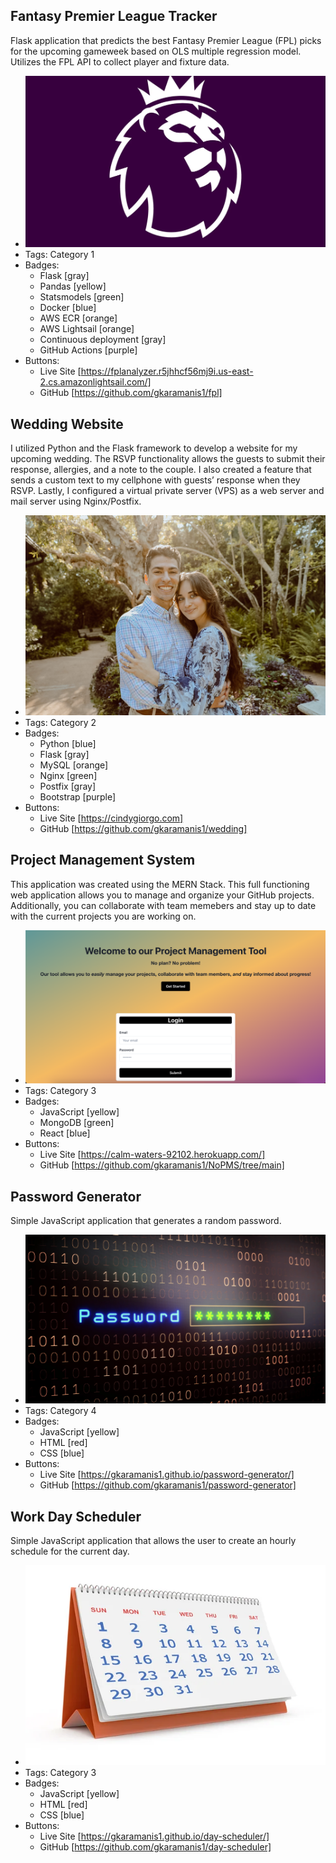 ## Fantasy Premier League Tracker
Flask application that predicts the best Fantasy Premier League (FPL) picks for the upcoming gameweek based on OLS multiple regression model. Utilizes the FPL API to collect player and fixture data.
- ![password](../assets/fpl1.png)
- Tags: Category 1
- Badges:
  - Flask [gray]
  - Pandas [yellow]
  - Statsmodels [green]
  - Docker [blue]
  - AWS ECR [orange]
  - AWS Lightsail [orange]
  - Continuous deployment [gray]
  - GitHub Actions [purple]
- Buttons:
  - Live Site [https://fplanalyzer.r5jhhcf56mj9i.us-east-2.cs.amazonlightsail.com/]
  - GitHub [https://github.com/gkaramanis1/fpl]


## Wedding Website
I utilized Python and the Flask framework to develop a website for my upcoming wedding. The RSVP functionality allows the guests to submit their response, allergies, and a note to the couple. I also created a feature that sends a custom text to my cellphone with guests’ response when they RSVP. Lastly, I configured a virtual private server (VPS) as a web server and mail server using Nginx/Postfix.
- ![wedding](../assets/wedding.jpeg)
- Tags: Category 2
- Badges:
  - Python [blue]
  - Flask [gray]
  - MySQL [orange]
  - Nginx [green]
  - Postfix [gray]
  - Bootstrap [purple]
- Buttons:
  - Live Site [https://cindygiorgo.com]
  - GitHub [https://github.com/gkaramanis1/wedding]

## Project Management System
This application was created using the MERN Stack. This full functioning web application allows you to manage and organize your GitHub projects. Additionally, you can collaborate with team memebers and stay up to date with the current projects you are working on.
- ![screenshot](../assets/Screenshot.png)
- Tags: Category 3
- Badges:
  - JavaScript [yellow]
  - MongoDB [green]
  - React [blue]
- Buttons:
  - Live Site [https://calm-waters-92102.herokuapp.com/]
  - GitHub [https://github.com/gkaramanis1/NoPMS/tree/main]

## Password Generator
Simple JavaScript application that generates a random password.
- ![password](../assets/password.png)
- Tags: Category 4
- Badges:
  - JavaScript [yellow]
  - HTML [red]
  - CSS [blue]
- Buttons:
  - Live Site [https://gkaramanis1.github.io/password-generator/]
  - GitHub [https://github.com/gkaramanis1/password-generator]

## Work Day Scheduler
Simple JavaScript application that allows the user to create an hourly schedule for the current day.
- ![password](../assets/schedule.jpeg)
- Tags: Category 3
- Badges:
  - JavaScript [yellow]
  - HTML [red]
  - CSS [blue]
- Buttons:
  - Live Site [https://gkaramanis1.github.io/day-scheduler/]
  - GitHub [https://github.com/gkaramanis1/day-scheduler]


